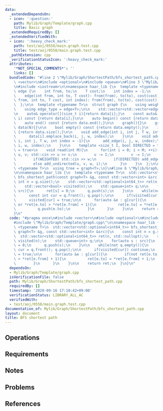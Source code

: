 ```yaml
---
data:
  _extendedDependsOn:
  - icon: ':question:'
    path: Mylib/Graph/Template/graph.cpp
    title: Basic graph
  _extendedRequiredBy: []
  _extendedVerifiedWith:
  - icon: ':heavy_check_mark:'
    path: test/aoj/0558/main.graph.test.cpp
    title: test/aoj/0558/main.graph.test.cpp
  _pathExtension: cpp
  _verificationStatusIcon: ':heavy_check_mark:'
  attributes:
    '*NOT_SPECIAL_COMMENTS*': ''
    links: []
  bundledCode: "#line 2 \"Mylib/Graph/ShortestPath/bfs_shortest_path.cpp\"\n#include\
    \ <vector>\n#include <optional>\n#include <queue>\n#line 3 \"Mylib/Graph/Template/graph.cpp\"\
    \n#include <iostream>\n\nnamespace haar_lib {\n  template <typename T>\n  struct\
    \ edge {\n    int from, to;\n    T cost;\n    int index = -1;\n    edge(){}\n\
    \    edge(int from, int to, T cost): from(from), to(to), cost(cost){}\n    edge(int\
    \ from, int to, T cost, int index): from(from), to(to), cost(cost), index(index){}\n\
    \  };\n\n  template <typename T>\n  struct graph {\n    using weight_type = T;\n\
    \    using edge_type = edge<T>;\n\n    std::vector<std::vector<edge<T>>> data;\n\
    \n    auto& operator[](size_t i){return data[i];}\n    const auto& operator[](size_t\
    \ i) const {return data[i];}\n\n    auto begin() const {return data.begin();}\n\
    \    auto end() const {return data.end();}\n\n    graph(){}\n    graph(int N):\
    \ data(N){}\n\n    bool empty() const {return data.empty();}\n    int size() const\
    \ {return data.size();}\n\n    void add_edge(int i, int j, T w, int index = -1){\n\
    \      data[i].emplace_back(i, j, w, index);\n    }\n\n    void add_undirected(int\
    \ i, int j, T w, int index = -1){\n      add_edge(i, j, w, index);\n      add_edge(j,\
    \ i, w, index);\n    }\n\n    template <size_t I, bool DIRECTED = true, bool WEIGHTED\
    \ = true>\n    void read(int M){\n      for(int i = 0; i < M; ++i){\n        int\
    \ u, v; std::cin >> u >> v;\n        u -= I;\n        v -= I;\n        T w = 1;\n\
    \        if(WEIGHTED) std::cin >> w;\n        if(DIRECTED) add_edge(u, v, w, i);\n\
    \        else add_undirected(u, v, w, i);\n      }\n    }\n  };\n\n  template\
    \ <typename T>\n  using tree = graph<T>;\n}\n#line 6 \"Mylib/Graph/ShortestPath/bfs_shortest_path.cpp\"\
    \n\nnamespace haar_lib {\n  template <typename T>\n  std::vector<std::optional<int64_t>>\
    \ bfs_shortest_path(const graph<T> &g, const std::vector<int> &src){\n    const\
    \ int n = g.size();\n    std::vector<std::optional<int64_t>> ret(n, std::nullopt);\n\
    \    std::vector<bool> visited(n);\n    std::queue<int> q;\n\n    for(auto s :\
    \ src){\n      ret[s] = 0;\n      q.push(s);\n    }\n\n    while(not q.empty()){\n\
    \      const int cur = q.front(); q.pop();\n\n      if(visited[cur]) continue;\n\
    \      visited[cur] = true;\n\n      for(auto &e : g[cur]){\n        if(not ret[e.to]\
    \ or *ret[e.to] > *ret[e.from] + 1){\n          ret[e.to] = *ret[e.from] + 1;\n\
    \          q.push(e.to);\n        }\n      }\n    }\n\n    return ret;\n  }\n\
    }\n"
  code: "#pragma once\n#include <vector>\n#include <optional>\n#include <queue>\n\
    #include \"Mylib/Graph/Template/graph.cpp\"\n\nnamespace haar_lib {\n  template\
    \ <typename T>\n  std::vector<std::optional<int64_t>> bfs_shortest_path(const\
    \ graph<T> &g, const std::vector<int> &src){\n    const int n = g.size();\n  \
    \  std::vector<std::optional<int64_t>> ret(n, std::nullopt);\n    std::vector<bool>\
    \ visited(n);\n    std::queue<int> q;\n\n    for(auto s : src){\n      ret[s]\
    \ = 0;\n      q.push(s);\n    }\n\n    while(not q.empty()){\n      const int\
    \ cur = q.front(); q.pop();\n\n      if(visited[cur]) continue;\n      visited[cur]\
    \ = true;\n\n      for(auto &e : g[cur]){\n        if(not ret[e.to] or *ret[e.to]\
    \ > *ret[e.from] + 1){\n          ret[e.to] = *ret[e.from] + 1;\n          q.push(e.to);\n\
    \        }\n      }\n    }\n\n    return ret;\n  }\n}\n"
  dependsOn:
  - Mylib/Graph/Template/graph.cpp
  isVerificationFile: false
  path: Mylib/Graph/ShortestPath/bfs_shortest_path.cpp
  requiredBy: []
  timestamp: '2020-09-16 17:10:42+09:00'
  verificationStatus: LIBRARY_ALL_AC
  verifiedWith:
  - test/aoj/0558/main.graph.test.cpp
documentation_of: Mylib/Graph/ShortestPath/bfs_shortest_path.cpp
layout: document
title: BFS shortest path
---
```


## Operations

## Requirements

## Notes

## Problems

## References
